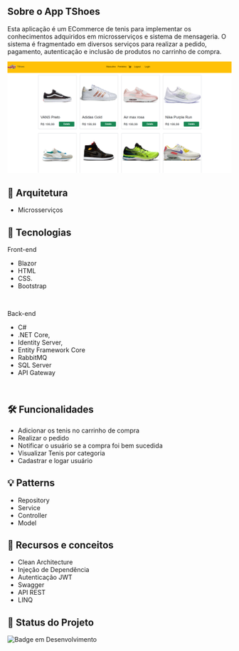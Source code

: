 ## Sobre o App TShoes
Esta aplicação é um ECommerce de tenis para implementar os conhecimentos adquiridos em microsserviços e sistema de mensageria. O sistema é fragmentado em diversos serviços para realizar a pedido, pagamento, autenticação e inclusão de produtos no carrinho de compra.

![appThoes](https://github.com/guijs02/EcommerceTShoes/blob/master/fotoEcommerce.png)

## 📁 Arquitetura
- Microsserviços

## 📡 Tecnologias
  Front-end
- Blazor
-  HTML
-  CSS.
-  Bootstrap
  <br>
  
 Back-end
- C#
- .NET Core,
- Identity Server,
- Entity Framework Core
- RabbitMQ
- SQL Server
- API Gateway
<br>

## 🛠 Funcionalidades
- Adicionar os tenis no carrinho de compra
- Realizar o pedido
- Notificar o usuário se a compra foi bem sucedida
- Visualizar Tenis por categoria
- Cadastrar e logar usuário

## 💡 Patterns
- Repository
- Service
- Controller
- Model

## 📖 Recursos e conceitos
- Clean Architecture
- Injeção de Dependência
- Autenticação JWT
- Swagger
- API REST
- LINQ



## 🔎 Status do Projeto

![Badge em Desenvolvimento](https://img.shields.io/badge/Status-Em%20Desenvolvimento-green)
